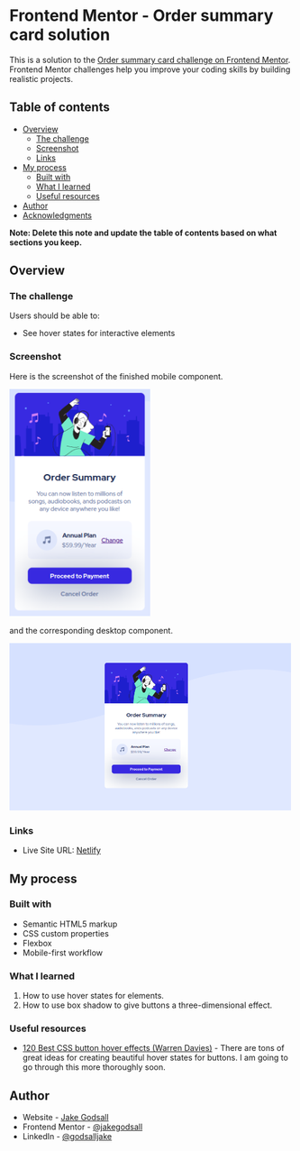 # Frontend Mentor - Order summary card solution

This is a solution to the [Order summary card challenge on Frontend Mentor](https://www.frontendmentor.io/challenges/order-summary-component-QlPmajDUj). Frontend Mentor challenges help you improve your coding skills by building realistic projects. 

## Table of contents

- [Overview](#overview)
  - [The challenge](#the-challenge)
  - [Screenshot](#screenshot)
  - [Links](#links)
- [My process](#my-process)
  - [Built with](#built-with)
  - [What I learned](#what-i-learned)
  - [Useful resources](#useful-resources)
- [Author](#author)
- [Acknowledgments](#acknowledgments)

**Note: Delete this note and update the table of contents based on what sections you keep.**

## Overview

### The challenge

Users should be able to:

- See hover states for interactive elements

### Screenshot

Here is the screenshot of the finished mobile component.

<img src="first-mobile.png" alt="Mobile component" width="250px">

and the corresponding desktop component.

<img src="first-desktop.png" alt="Desktop component" width="500px">

### Links

- Live Site URL: [Netlify](https://jakegodsall-order-summary.netlify.app/)

## My process

### Built with

- Semantic HTML5 markup
- CSS custom properties
- Flexbox
- Mobile-first workflow

### What I learned

1. How to use hover states for elements.
2. How to use box shadow to give buttons a three-dimensional effect.

### Useful resources

- [120 Best CSS button hover effects (Warren Davies)](https://alvarotrigo.com/blog/best-css-button-hover-effects/) - There are tons of great ideas for creating beautiful hover states for buttons. I am going to go through this more thoroughly soon.

## Author

- Website - [Jake Godsall](https://jakegodsall.com)
- Frontend Mentor - [@jakegodsall](https://www.frontendmentor.io/profile/jakegodsall)
- LinkedIn - [@godsalljake](https://linkedin.com/in/godsalljake)
